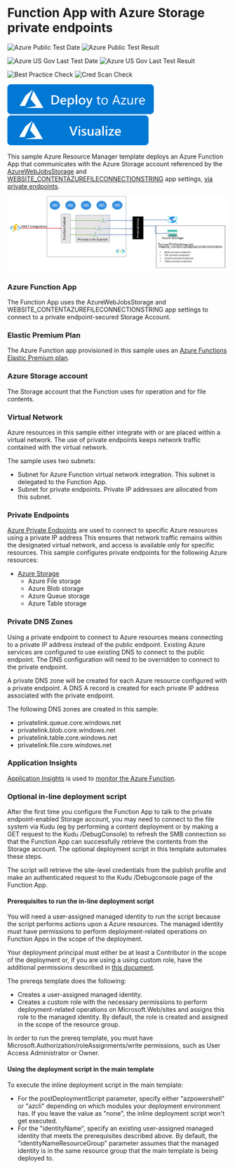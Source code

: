 # Function App with Azure Storage private endpoints

![Azure Public Test Date](https://azurequickstartsservice.blob.core.windows.net/badges/101-function-app-storage-private-endpoints/PublicLastTestDate.svg)
![Azure Public Test Result](https://azurequickstartsservice.blob.core.windows.net/badges/101-function-app-storage-private-endpoints/PublicDeployment.svg)

![Azure US Gov Last Test Date](https://azurequickstartsservice.blob.core.windows.net/badges/101-function-app-storage-private-endpoints/FairfaxLastTestDate.svg)
![Azure US Gov Last Test Result](https://azurequickstartsservice.blob.core.windows.net/badges/101-function-app-storage-private-endpoints/FairfaxDeployment.svg)

![Best Practice Check](https://azurequickstartsservice.blob.core.windows.net/badges/101-function-app-storage-private-endpoints/BestPracticeResult.svg)
![Cred Scan Check](https://azurequickstartsservice.blob.core.windows.net/badges/101-function-app-storage-private-endpoints/CredScanResult.svg)

[![Deploy To Azure](https://raw.githubusercontent.com/Azure/azure-quickstart-templates/master/1-CONTRIBUTION-GUIDE/images/deploytoazure.svg?sanitize=true)](https://portal.azure.com/#create/Microsoft.Template/uri/https%3A%2F%2Fraw.githubusercontent.com%2FAzure%2Fazure-quickstart-templates%2Fmaster%2F101-function-app-storage-private-endpoints%2Fazuredeploy.json)  [![Visualize](https://raw.githubusercontent.com/Azure/azure-quickstart-templates/master/1-CONTRIBUTION-GUIDE/images/visualizebutton.svg?sanitize=true)](http://armviz.io/#/?load=https%3A%2F%2Fraw.githubusercontent.com%2FAzure%2Fazure-quickstart-templates%2Fmaster%2F101-function-app-storage-private-endpoints%2Fazuredeploy.json)

This sample Azure Resource Manager template deploys an Azure Function App that communicates with the Azure Storage account referenced by the [AzureWebJobsStorage](https://docs.microsoft.com/azure/azure-functions/functions-app-settings#azurewebjobsstorage) and [WEBSITE_CONTENTAZUREFILECONNECTIONSTRING](https://docs.microsoft.com/azure/azure-functions/functions-app-settings#website_contentazurefileconnectionstring) app settings, [via private endpoints](https://docs.microsoft.com/en-us/azure/azure-functions/functions-networking-options#private-endpoints). 

![Function App with Storage Private Endpoints](/101-function-app-storage-private-endpoints/images/function-app-storage-privateendponts.png) 

### Azure Function App

The Function App uses the AzureWebJobsStorage and WEBSITE_CONTENTAZUREFILECONNECTIONSTRING app settings to connect to a private endpoint-secured Storage Account.

### Elastic Premium Plan

The Azure Function app provisioned in this sample uses an [Azure Functions Elastic Premium plan](https://docs.microsoft.com/azure/azure-functions/functions-premium-plan#features). 

### Azure Storage account

The Storage account that the Function uses for operation and for file contents. 


### Virtual Network

Azure resources in this sample either integrate with or are placed within a virtual network. The use of private endpoints keeps network traffic contained with the virtual network.

The sample uses two subnets:

- Subnet for Azure Function virtual network integration.  This subnet is delegated to the Function App.
- Subnet for private endpoints.  Private IP addresses are allocated from this subnet.

### Private Endpoints

[Azure Private Endpoints](https://docs.microsoft.com/azure/private-link/private-endpoint-overview) are used to connect to specific Azure resources using a private IP address  This ensures that network traffic remains within the designated virtual network, and access is available only for specific resources.  This sample configures private endpoints for the following Azure resources:

- [Azure Storage](https://docs.microsoft.com/azure/storage/common/storage-private-endpoints)
  - Azure File storage
  - Azure Blob storage
  - Azure Queue storage
  - Azure Table storage
  
### Private DNS Zones

Using a private endpoint to connect to Azure resources means connecting to a private IP address instead of the public endpoint.  Existing Azure services are configured to use existing DNS to connect to the public endpoint.  The DNS configuration will need to be overridden to connect to the private endpoint.

A private DNS zone will be created for each Azure resource configured with a private endpoint.  A DNS A record is created for each private IP address associated with the private endpoint. 

The following DNS zones are created in this sample:

- privatelink.queue.core.windows.net
- privatelink.blob.core.windows.net
- privatelink.table.core.windows.net
- privatelink.file.core.windows.net

### Application Insights

[Application Insights](https://docs.microsoft.com/azure/azure-monitor/app/app-insights-overview) is used to [monitor the Azure Function](https://docs.microsoft.com/azure/azure-functions/functions-monitoring).

### Optional in-line deployment script

After the first time you configure the Function App to talk to the private endpoint-enabled Storage account, you may need to connect to the file system via Kudu (eg by performing a content deployment or by making a GET request to the Kudu /DebugConsole) to refresh the SMB connection so that the Function App can successfully retrieve the contents from the Storage account. The optional deployment script in this template automates these steps.

The script will retrieve the site-level credentials from the publish profile and make an authenticated request to the Kudu /Debugconsole page of the Function App.

#### Prerequisites to run the in-line deployment script

You will need a user-assigned managed identity to run the script because the script performs actions upon a Azure resources. The managed identity must have permissions to perform deployment-related operations on Function Apps in the scope of the deployment.

Your deployment principal must either be at least a Contributor in the scope of the deployment or, if you are using a using custom role, have the additional permissions described in [this document](https://docs.microsoft.com/en-us/azure/azure-resource-manager/templates/deployment-script-template#configure-the-minimum-permissions).

The prereqs template does the following:
- Creates a user-assigned managed identity.
- Creates a custom role with the necessary permissions to perform deployment-related operations on Microsoft.Web/sites and assigns this role to the managed identity. By default, the role is created and assigned in the scope of the resource group.

In order to run the prereq template, you must have Microsoft.Authorization/roleAssignments/write permissions, such as User Access Administrator or Owner.

#### Using the deployment script in the main template

To execute the inline deployment script in the main template:
- For the postDeploymentScript parameter, specify either "azpowershell" or "azcli" depending on which modules your deployment environment has. If you leave the value as "none", the inline deployment script won't get executed.
- For the "identityName", specify an existing user-assigned managed identity that meets the prerequisites described above. By default, the "identityNameResourceGroup" parameter assumes that the managed identity is in the same resource group that the main template is being deployed to.
